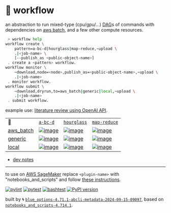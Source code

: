 # 📜 workflow

an abstraction to run mixed-type (cpu/gpu/...) [DAG](https://networkx.org/documentation/stable/reference/classes/digraph.html)s of commands with dependencies on [aws batch](https://aws.amazon.com/batch/), and a few other compute resources.

```bash
 > workflow help
workflow create \
	pattern=a-bc-d|hourglass|map-reduce,~upload \
	.|<job-name> \
	[--publish_as <public-object-name>]
 . create a <pattern> workflow.
workflow monitor \
	~download,node=<node>,publish_as=<public-object-name>,~upload \
	.|<job-name>
 . monitor workflow.
workflow submit \
	~download,dryrun,to=aws_batch|generic|local,~upload \
	.|<job-name>
 . submit workflow.
```

example use: [literature review using OpenAI API](https://github.com/kamangir/openai-commands/tree/main/openai_commands/literature_review).

|   |   |   |   |
| --- | --- | --- | --- |
| 📜 | [`a-bc-d`](./patterns/a-bc-d.dot) | [`hourglass`](./patterns/hourglass.dot) | [`map-reduce`](./patterns/map-reduce.dot) |
| [aws_batch](./runners/aws_batch.py) | [![image](https://kamangir-public.s3.ca-central-1.amazonaws.com/aws_batch-a-bc-d/workflow.gif?raw=true&random=CfkAFhFcYh5nZfwp)](https://kamangir-public.s3.ca-central-1.amazonaws.com/aws_batch-a-bc-d/workflow.gif?raw=true&random=CfkAFhFcYh5nZfwp) | [![image](https://kamangir-public.s3.ca-central-1.amazonaws.com/aws_batch-hourglass/workflow.gif?raw=true&random=kPBoautXILZakq01)](https://kamangir-public.s3.ca-central-1.amazonaws.com/aws_batch-hourglass/workflow.gif?raw=true&random=kPBoautXILZakq01) | [![image](https://kamangir-public.s3.ca-central-1.amazonaws.com/aws_batch-map-reduce/workflow.gif?raw=true&random=xGmsRoreeNfb1xaU)](https://kamangir-public.s3.ca-central-1.amazonaws.com/aws_batch-map-reduce/workflow.gif?raw=true&random=xGmsRoreeNfb1xaU) |
| [generic](./runners/generic.py) | [![image](https://kamangir-public.s3.ca-central-1.amazonaws.com/generic-a-bc-d/workflow.gif?raw=true&random=d3xshrm9MfsKuSxt)](https://kamangir-public.s3.ca-central-1.amazonaws.com/generic-a-bc-d/workflow.gif?raw=true&random=d3xshrm9MfsKuSxt) | [![image](https://kamangir-public.s3.ca-central-1.amazonaws.com/generic-hourglass/workflow.gif?raw=true&random=g877SkkkginHnvmP)](https://kamangir-public.s3.ca-central-1.amazonaws.com/generic-hourglass/workflow.gif?raw=true&random=g877SkkkginHnvmP) | [![image](https://kamangir-public.s3.ca-central-1.amazonaws.com/generic-map-reduce/workflow.gif?raw=true&random=lxfylGJtRNPW2mwS)](https://kamangir-public.s3.ca-central-1.amazonaws.com/generic-map-reduce/workflow.gif?raw=true&random=lxfylGJtRNPW2mwS) |
| [local](./runners/local.py) | [![image](https://kamangir-public.s3.ca-central-1.amazonaws.com/local-a-bc-d/workflow.gif?raw=true&random=3B0bmEJHxXdtg2Wl)](https://kamangir-public.s3.ca-central-1.amazonaws.com/local-a-bc-d/workflow.gif?raw=true&random=3B0bmEJHxXdtg2Wl) | [![image](https://kamangir-public.s3.ca-central-1.amazonaws.com/local-hourglass/workflow.gif?raw=true&random=T383Owd0cTCaupVE)](https://kamangir-public.s3.ca-central-1.amazonaws.com/local-hourglass/workflow.gif?raw=true&random=T383Owd0cTCaupVE) | [![image](https://kamangir-public.s3.ca-central-1.amazonaws.com/local-map-reduce/workflow.gif?raw=true&random=lBxQlFRBPGP5gTOk)](https://kamangir-public.s3.ca-central-1.amazonaws.com/local-map-reduce/workflow.gif?raw=true&random=lBxQlFRBPGP5gTOk) |

- [dev notes](https://arash-kamangir.medium.com/%EF%B8%8F-openai-experiments-54-e49117dc69ef)

---

to use on [AWS SageMaker](https://aws.amazon.com/sagemaker/) replace `<plugin-name>` with "notebooks_and_scripts" and follow [these instructions](https://github.com/kamangir/notebooks-and-scripts/blob/main/SageMaker.md).

[![pylint](https://github.com/kamangir/notebooks-and-scripts/actions/workflows/pylint.yml/badge.svg)](https://github.com/kamangir/notebooks-and-scripts/actions/workflows/pylint.yml) [![pytest](https://github.com/kamangir/notebooks-and-scripts/actions/workflows/pytest.yml/badge.svg)](https://github.com/kamangir/notebooks-and-scripts/actions/workflows/pytest.yml) [![bashtest](https://github.com/kamangir/notebooks-and-scripts/actions/workflows/bashtest.yml/badge.svg)](https://github.com/kamangir/notebooks-and-scripts/actions/workflows/bashtest.yml) [![PyPI version](https://img.shields.io/pypi/v/notebooks-and-scripts.svg)](https://pypi.org/project/notebooks-and-scripts/)

built by 🌀 [`blue_options-4.71.1-abcli-metadata-2024-09-15-09097`](https://github.com/kamangir/awesome-bash-cli), based on [`notebooks_and_scripts-4.714.1`](https://github.com/kamangir/notebooks-and-scripts).
